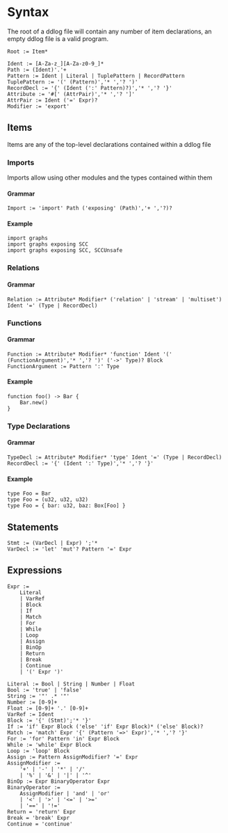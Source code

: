 # Syntax

The root of a ddlog file will contain any number of item declarations,
an empty ddlog file is a valid program.

```ebnf
Root := Item*

Ident := [A-Za-z_][A-Za-z0-9_]*
Path := (Ident)'.'+
Pattern := Ident | Literal | TuplePattern | RecordPattern
TuplePattern := '(' (Pattern)','* ','? ')'
RecordDecl := '{' (Ident (':' Pattern)?)','* ','? '}'
Attribute := '#[' (AttrPair)','* ','? ']'
AttrPair := Ident ('=' Expr)?
Modifier := 'export'
```

## Items

Items are any of the top-level declarations contained within a ddlog file

### Imports

Imports allow using other modules and the types contained within them

#### Grammar

```ebnf
Import := 'import' Path ('exposing' (Path)','+ ','?)?
```

#### Example

```
import graphs
import graphs exposing SCC
import graphs exposing SCC, SCCUnsafe
```

### Relations

#### Grammar

```ebnf
Relation := Attribute* Modifier* ('relation' | 'stream' | 'multiset') Ident '=' (Type | RecordDecl)
```

### Functions

#### Grammar

```ebnf
Function := Attribute* Modifier* 'function' Ident '(' (FunctionArgument)','* ','? ')' ('->' Type)? Block
FunctionArgument := Pattern ':' Type
```

#### Example

```
function foo() -> Bar {
    Bar.new()
}
```

### Type Declarations

#### Grammar

```ebnf
TypeDecl := Attribute* Modifier* 'type' Ident '=' (Type | RecordDecl)
RecordDecl := '{' (Ident ':' Type)','* ','? '}'
```

#### Example

```
type Foo = Bar
type Foo = (u32, u32, u32)
type Foo = { bar: u32, baz: Box[Foo] }
```

## Statements

```ebnf
Stmt := (VarDecl | Expr) ';'*
VarDecl := 'let' 'mut'? Pattern '=' Expr
```

## Expressions

```ebnf
Expr :=
    Literal
    | VarRef
    | Block
    | If
    | Match
    | For
    | While
    | Loop
    | Assign
    | BinOp
    | Return
    | Break
    | Continue
    | '(' Expr ')'

Literal := Bool | String | Number | Float
Bool := 'true' | 'false'
String := '"' .* '"'
Number := [0-9]+
Float := [0-9]+ '.' [0-9]+
VarRef := Ident
Block := '{' (Stmt)';'* '}'
If := 'if' Expr Block ('else' 'if' Expr Block)* ('else' Block)?
Match := 'match' Expr '{' (Pattern '=>' Expr)','* ','? '}'
For := 'for' Pattern 'in' Expr Block
While := 'while' Expr Block
Loop := 'loop' Block
Assign := Pattern AssignModifier? '=' Expr
AssignModifier :=
    '+' | '-' | '*' | '/'
    | '%' | '&' | '|' | '^'
BinOp := Expr BinaryOperator Expr
BinaryOperator :=
    AssignModifier | 'and' | 'or'
    | '<' | '>' | '<=' | '>='
    | '==' | '!='
Return = 'return' Expr
Break = 'break' Expr
Continue = 'continue'
```

